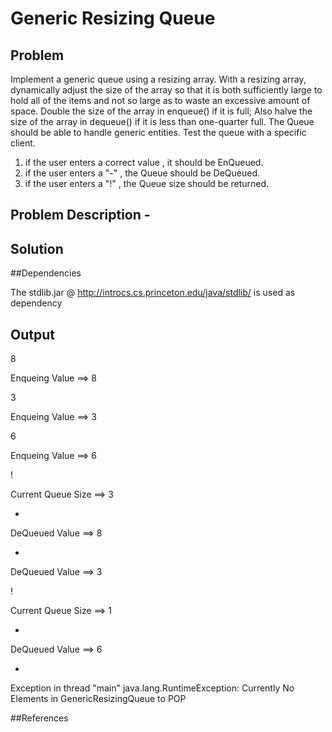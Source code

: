 # Generic Resizing Queue

##
## Problem 

 Implement a generic queue using a resizing array. With a resizing array, dynamically adjust the size of the array so that it is both sufficiently large to hold all of the items and not so large as to waste an excessive amount of space. Double the size of the array in enqueue() if it is full; Also halve the size of the array in dequeue() if it is less than one-quarter full. The Queue should be able to handle generic entities. Test the queue with a specific client.

 1. if the user enters a correct value , it should be EnQueued. 
 2. if the user enters a "-" , the Queue should be DeQueued.
 3. if the user enters a "!" , the Queue size should be returned.

## Problem Description -

## Solution

##Dependencies 

 The stdlib.jar @ http://introcs.cs.princeton.edu/java/stdlib/ is used as dependency

## Output

8

Enqueing Value ==> 8

3

Enqueing Value ==> 3

6

Enqueing Value ==> 6

!

Current Queue Size ==> 3

-

DeQueued Value ==> 8

-

DeQueued Value ==> 3

!

Current Queue Size ==> 1

-

DeQueued Value ==> 6

-

Exception in thread "main" java.lang.RuntimeException: Currently No Elements in GenericResizingQueue to POP 


##References